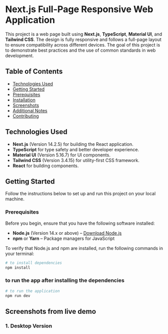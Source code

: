 # Next.js Full-Page Responsive Web Application

This project is a web page built using **Next.js**, **TypeScript**, **Material UI**, and **Tailwind CSS**. The design is fully responsive and follows a full-page layout to ensure compatibility across different devices. The goal of this project is to demonstrate best practices and the use of common standards in web development.

## Table of Contents
- [Technologies Used](#technologies-used)
- [Getting Started](#getting-started)
- [Prerequisites](#prerequisites)
- [Installation](#installation)
- [Screenshots](#screenshots)
- [Additional Notes](#additional-notes)
- [Contributing](#contributing)

## Technologies Used

- **Next.js** (Version 14.2.5) for building the React application.
- **TypeScript** for type safety and better developer experience.
- **Material UI** (Version 5.16.7) for UI components.
- **Tailwind CSS** (Version 3.4.15) for utility-first CSS framework.
- **React** for building components.

## Getting Started

Follow the instructions below to set up and run this project on your local machine.

### Prerequisites

Before you begin, ensure that you have the following software installed:

- **Node.js** (Version 14.x or above) – [Download Node.js](https://nodejs.org/)
- **npm** or **Yarn** – Package managers for JavaScript

To verify that Node.js and npm are installed, run the following commands in your terminal:

```bash
# to install dependencies
npm install
```
### to run the app after installing the dependencies
```bash
# to run the application
npm run dev
```


## Screenshots from live demo

### 1. Desktop Version
